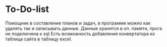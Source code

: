 # To-Do-list

Помощник в составление планов и задач, в программе можно как удалять так и записывать данные.
Данные хранятся в оп. памяти, прога не подключена к sql
Есть возможность добавления конвертатора из таблица сайта в таблицу excel.
